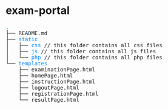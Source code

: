 # exam-portal


<pre><font color="#0087FF">.</font>
├── README.md
├── <font color="#0087FF">static</font> 
│   ├── <font color="#0087FF">css</font> // this folder contains all css files
│   ├── <font color="#0087FF">js</font> // this folder contains all js files
│   └── <font color="#0087FF">php</font> // this folder contains all php files
└── <font color="#0087FF">templates</font> 
    ├── examinationPage.html
    ├── homePage.html
    ├── instructionPage.html
    ├── logoutPage.html
    ├── registrationPage.html
    └── resultPage.html
</pre>